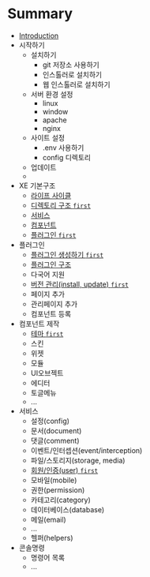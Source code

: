 # Summary

* [Introduction](README.md)
* 시작하기
   * 설치하기
     * git 저장소 사용하기
     * 인스톨러로 설치하기
     * 웹 인스톨러로 설치하기
   * 서버 환경 설정
     * linux
     * window
     * apache
     * nginx
   * 사이트 설정
     * .env 사용하기
     * config 디렉토리
   * 업데이트
   * 
* XE 기본구조
   * [라이프 사이클](lifecycle.md)
   * [디렉토리 구조 `first`](structure.md)
   * [서비스](service.md)
   * [컴포넌트](components.md)
   * [플러그인 `first`](plugin.md)
* 플러그인
   * [플러그인 생성하기 `first`](plugin-generation.md)
   * [플러그인 구조](plugin-structure.md)
   * 다국어 지원
   * [버전 관리(install, update) `first`](plugin-versions.md)
   * 페이지 추가
   * 관리페이지 추가
   * 컴포넌트 등록
* 컴포넌트 제작
   * [테마 `first`](component-theme.md)
   * 스킨
   * 위젯
   * 모듈
   * UI오브젝트
   * 에디터
   * 토글메뉴
   * ...
* 서비스
   * 설정(config)
   * 문서(document)
   * 댓글(comment)
   * 이벤트/인터셉션(event/interception)
   * 파일/스토리지(storage, media)
   * [회원/인증(user) `first`](user.md)
   * 모바일(mobile)
   * 권한(permission)
   * 카테고리(category)
   * 데이터베이스(database)
   * 메일(email)
   * ...
   * 헬퍼(helpers)
* 콘솔명령
   * 명령어 목록
   * ...

